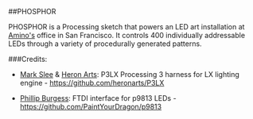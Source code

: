 ##PHOSPHOR

PHOSPHOR is a Processing sketch that powers an LED art installation at [Amino's](https://www.amino.com) office in San Francisco.  It controls 400 individually addressable LEDs through a variety of procedurally generated patterns.

###Credits:

* [Mark Slee](https://github.com/mcslee/) & [Heron Arts](https://github.com/heronarts/): P3LX Processing 3 harness for LX lighting engine - https://github.com/heronarts/P3LX

* [Phillip Burgess](https://github.com/PaintYourDragon/): FTDI interface for p9813 LEDs - https://github.com/PaintYourDragon/p9813
